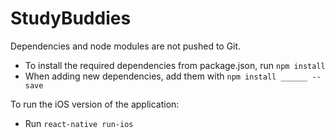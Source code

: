 # StudyBuddies

Dependencies and node modules are not pushed to Git. 
- To install the required dependencies from package.json, run `npm install`
- When adding new dependencies, add them with `npm install ______ --save`

To run the iOS version of the application: 
- Run `react-native run-ios`